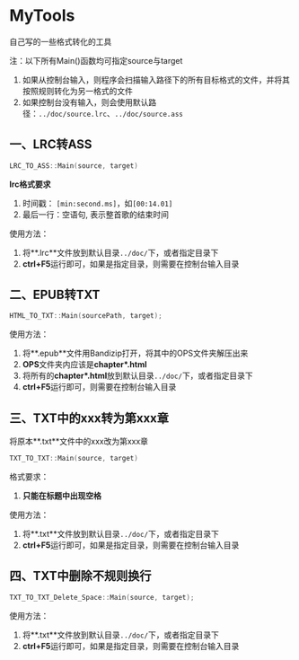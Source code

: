 # MyTools
自己写的一些格式转化的工具

注：以下所有Main()函数均可指定source与target

1. 如果从控制台输入，则程序会扫描输入路径下的所有目标格式的文件，并将其按照规则转化为另一格式的文件
2. 如果控制台没有输入，则会使用默认路径：`../doc/source.lrc`、`../doc/source.ass`

## 一、LRC转ASS

```c++
LRC_TO_ASS::Main(source, target)
```

**lrc格式要求**

1. 时间戳： `[min:second.ms]`，如`[00:14.01]`
2. 最后一行：空语句, 表示整首歌的结束时间

使用方法：

1. 将**.lrc**文件放到默认目录`../doc/`下，或者指定目录下
2. **ctrl+F5**运行即可，如果是指定目录，则需要在控制台输入目录

## 二、EPUB转TXT

```c++
HTML_TO_TXT::Main(sourcePath, target);
```

使用方法：

1.   将**.epub**文件用Bandizip打开，将其中的OPS文件夹解压出来
2.   **OPS**文件夹内应该是**chapter*.html**
3.   将所有的**chapter*.html**放到默认目录`../doc/`下，或者指定目录下
4.   **ctrl+F5**运行即可，则需要在控制台输入目录

## 三、TXT中的xxx转为第xxx章

将原本**.txt**文件中的xxx改为第xxx章

```c++
TXT_TO_TXT::Main(source, target)
```

格式要求：

1.   **只能在标题中出现空格**

使用方法：

1. 将**.txt**文件放到默认目录`../doc/`下，或者指定目录下
2. **ctrl+F5**运行即可，如果是指定目录，则需要在控制台输入目录

## 四、TXT中删除不规则换行

```c++
TXT_TO_TXT_Delete_Space::Main(source, target);
```

使用方法：

1. 将**.txt**文件放到默认目录`../doc/`下，或者指定目录下
2. **ctrl+F5**运行即可，如果是指定目录，则需要在控制台输入目录
